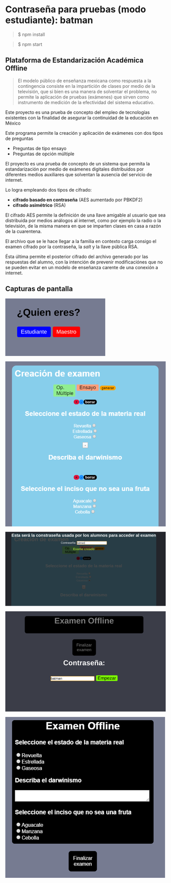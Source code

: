 
# Contraseña para pruebas (modo estudiante): __batman__

> $ npm install

> $ npm start

## Plataforma de Estandarización Académica Offline
> El modelo público de enseñanza mexicana como respuesta a la contingencia consiste en la impartición de clases por medio de la televisión, que si bien es una manera de solventar el problema, no permite la aplicación de pruebas (exámenes) que sirven como instrumento de medición de la efectividad del sistema educativo. 

Este proyecto es una prueba de concepto del empleo de tecnologías existentes con la finalidad de asegurar la continuidad de la educación en México

Este programa permite la creación y aplicación de exámenes con dos tipos de preguntas
* Preguntas de tipo ensayo
* Preguntas de opción múltiple

El proyecto es una prueba de concepto de un sistema que permita la estandarización por medio de exámenes digitales distribuidos por diferentes medios auxiliares que solventan la ausencia del servicio de internet.

Lo logra empleando dos tipos de cifrado: 
* **cifrado basado en contraseña** (AES aumentado por PBKDF2)
* **cifrado asimétrico** (RSA)

El cifrado AES permite la definición de una llave amigable al usuario que sea distribuida por medios 
análogos al internet, como por ejemplo la radio o la televisión, de la misma manera en que se imparten clases
en casa a razón de la cuarentena.

El archivo que se le hace llegar a la familia en contexto carga consigo el examen cifrado por la contraseña, la *salt* 
y la llave pública RSA.  

Ésta última permite el posterior cifrado del archivo generado por las respuestas del alumno, con la intención
de prevenir modificaciónes que no se pueden evitar en un modelo de enseñanza carente de una conexión a internet.


## Capturas de pantalla

![alt text](images/2.png "Captura")

![alt text](images/creacion_examen.png "Captura")

![alt text](images/5.png "Captura")

![alt text](images/3.png  "Captura")

![alt text](images/examen_abierto.png "Captura")


